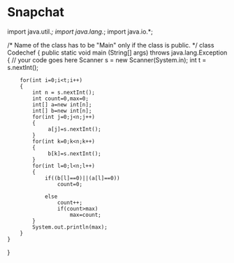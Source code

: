 # Snapchat
import java.util.*;
import java.lang.*;
import java.io.*;

/* Name of the class has to be "Main" only if the class is public. */
class Codechef
{
	public static void main (String[] args) throws java.lang.Exception
	{
		// your code goes here
		Scanner s = new Scanner(System.in);
		int t = s.nextInt();
		
		for(int i=0;i<t;i++)
		{
		    int n = s.nextInt();
		    int count=0,max=0;
		    int[] a=new int[n];
		    int[] b=new int[n];
		    for(int j=0;j<n;j++)
		    {
		         a[j]=s.nextInt();
		    } 
		    for(int k=0;k<n;k++)
		    {
		         b[k]=s.nextInt();
		    }
		    for(int l=0;l<n;l++)
		    {
		        if((b[l]==0)||(a[l]==0))
		            count=0;
		            
		        else
		            count++;
		            if(count>max)
		                max=count;
		    }
		    System.out.println(max);
		}
	}
}
